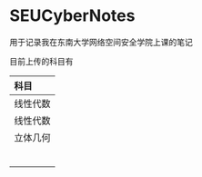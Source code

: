 # SEUCyberNotes

用于记录我在东南大学网络空间安全学院上课的笔记

目前上传的科目有

| 科目     |
| :------- |
| 线性代数 |
| 线性代数 |
| 立体几何 |
|          |
|          |
|          |
|          |
|          |
|          |

